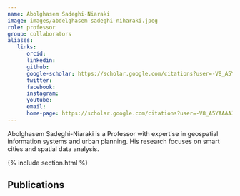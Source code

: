 ```yaml
---
name: Abolghasem Sadeghi-Niaraki
image: images/abdelghasem-sadeghi-niharaki.jpeg
role: professor
group: collaborators
aliases:
   links:
      orcid: 
      linkedin: 
      github: 
      google-scholar: https://scholar.google.com/citations?user=-V8_A5YAAAAJ&hl=en
      twitter: 
      facebook: 
      instagram: 
      youtube: 
      email: 
      home-page: https://scholar.google.com/citations?user=-V8_A5YAAAAJ&hl=en
---
```


Abolghasem Sadeghi-Niaraki is a Professor with expertise in geospatial information systems and urban planning. His research focuses on smart cities and spatial data analysis.

{% include section.html %}
## Publications
